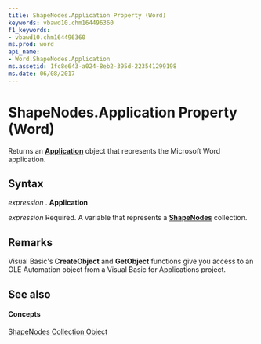 ```yaml
---
title: ShapeNodes.Application Property (Word)
keywords: vbawd10.chm164496360
f1_keywords:
- vbawd10.chm164496360
ms.prod: word
api_name:
- Word.ShapeNodes.Application
ms.assetid: 1fc8e643-a024-8eb2-395d-223541299198
ms.date: 06/08/2017
---
```



# ShapeNodes.Application Property (Word)

Returns an  **[Application](Word.Application.md)** object that represents the Microsoft Word application.


## Syntax

 _expression_ . **Application**

 _expression_ Required. A variable that represents a **[ShapeNodes](Word.shapenodes.md)** collection.


## Remarks

Visual Basic's  **CreateObject** and **GetObject** functions give you access to an OLE Automation object from a Visual Basic for Applications project.


## See also


#### Concepts


[ShapeNodes Collection Object](Word.shapenodes.md)

